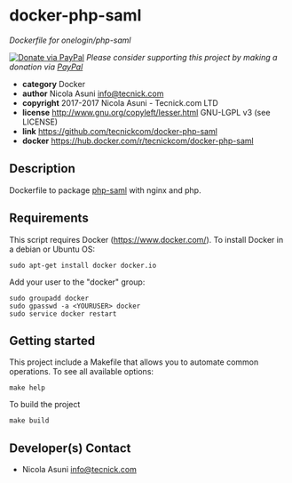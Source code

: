 # docker-php-saml

*Dockerfile for onelogin/php-saml*

[![Donate via PayPal](https://img.shields.io/badge/donate-paypal-87ceeb.svg)](https://www.paypal.com/cgi-bin/webscr?cmd=_donations&currency_code=GBP&business=paypal@tecnick.com&item_name=donation%20for%20docker-php-saml%20project)
*Please consider supporting this project by making a donation via [PayPal](https://www.paypal.com/cgi-bin/webscr?cmd=_donations&currency_code=GBP&business=paypal@tecnick.com&item_name=donation%20for%20docker-php-saml%20project)*

* **category**    Docker
* **author**      Nicola Asuni <info@tecnick.com>
* **copyright**   2017-2017 Nicola Asuni - Tecnick.com LTD
* **license**     http://www.gnu.org/copyleft/lesser.html GNU-LGPL v3 (see LICENSE)
* **link**        https://github.com/tecnickcom/docker-php-saml
* **docker**      https://hub.docker.com/r/tecnickcom/docker-php-saml

## Description

Dockerfile to package [php-saml](https://github.com/onelogin/php-saml) with nginx and php.


## Requirements

This script requires Docker (https://www.docker.com/).
To install Docker in a debian or Ubuntu OS:
```
sudo apt-get install docker docker.io
```
Add your user to the "docker" group:
```
sudo groupadd docker
sudo gpasswd -a <YOURUSER> docker
sudo service docker restart
```


## Getting started

This project include a Makefile that allows you to automate common operations.
To see all available options:
```
make help
```
To build the project
```
make build
```

## Developer(s) Contact

* Nicola Asuni <info@tecnick.com>
